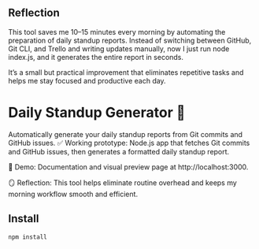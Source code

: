 ## Reflection

This tool saves me 10–15 minutes every morning by automating the preparation of daily standup reports.
Instead of switching between GitHub, Git CLI, and Trello and writing updates manually,
now I just run node index.js, and it generates the entire report in seconds.

It’s a small but practical improvement that eliminates repetitive tasks and helps me stay focused and productive each day.

# Daily Standup Generator 📝

Automatically generate your daily standup reports from Git commits and GitHub issues.
✅ Working prototype: Node.js app that fetches Git commits and GitHub issues, then generates a formatted daily standup report.

🎥 Demo: Documentation and visual preview page at http://localhost:3000.

🪞 Reflection: This tool helps eliminate routine overhead and keeps my morning workflow smooth and efficient.

## Install

```bash
npm install
